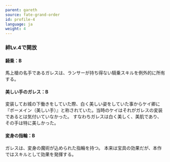 ```yaml
---
parent: gareth
source: fate-grand-order
id: profile-4
language: ja
weight: 4
---
```


### 絆Lv.4で開放

#### 騎乗：B

馬上槍の名手であるガレスは、ランサーが持ち得ない騎乗スキルを例外的に所有する。

#### 美しい手のガレス：B

変装してお城の下働きをしていた際、白く美しい姿をしていた事からケイ卿に『ボーメイン（美しい手）』と称されていた。当時のケイはそれがガレスの変装であるとは気付いていなかった。
すなわちガレスは白く美しく、美肌であり、その手は特に美しかった。

#### 変身の指輪：B

ガレスは、変身の魔術が込められた指輪を持つ。
本来は宝具の効果だが、本作ではスキルとして効果を発揮する。
